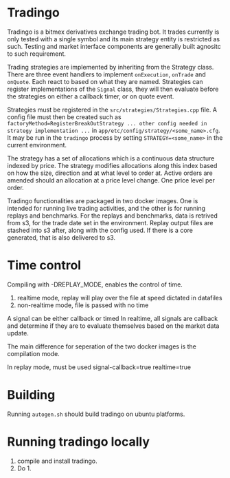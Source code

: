 # Tradingo

Tradingo is a bitmex derivatives exchange trading bot.
It trades currently is only tested with a single symbol
and its main strategy entity is restricted as such.
Testing and market interface components are generally built
agnositc to such requirement.

Trading strategies are implemented by inheriting from the
Strategy class. There are three event handlers to implement
`onExecution`, `onTrade` and `onQuote`. Each react to based
on what they are named.
Strategies can register implementations of the `Signal` class,
they will then evaluate before the strategies on either a callback
timer, or on quote event.

Strategies must be registered in the `src/strategies/Strategies.cpp`
file. A config file must then be created such as
    ```
    factoryMethod=RegisterBreakOutStrategy
    ... other config needed in strategy implementation ...
    ```
in `app/etc/config/strategy/<some_name>.cfg`. It may be run in the
`tradingo` process by setting `STRATEGY=<some_name>` in the current
environment.

The strategy has a set of allocations which is a continuous data structure 
indexed by price. The strategy modifies allocations along this index based 
on how the size, direction and at what level to order at. Active orders 
are amended should an allocation at a price level change. One price level 
per order.

Tradingo functionalities are packaged in two docker images. One is intended
for running live trading activities, and the other is for running replays
and benchmarks. For the replays and benchmarks, data is retrived from s3, for
the trade date set in the environment.
Replay output files are stashed into s3 after, along with the config used. If
there is a core generated, that is also delivered to s3.


# Time control
Compiling with -DREPLAY_MODE, enables the control of time.

1) realtime mode, replay will play over the file at speed dictated in datafiles
2) non-realtime mode, file is passed with no time

A signal can be either callback or timed
In realtime, all signals are callback and determine if they are to evaluate
themselves based on the market data update.

The main difference for seperation of the two docker images is the compilation mode.

In replay mode, must be used
signal-callback=true
realtime=true

# Building
Running `autogen.sh` should build tradingo on ubuntu platforms.
# Running tradingo locally
1. compile and install tradingo.
2. Do
   1. 
